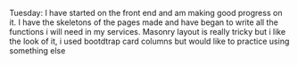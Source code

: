 Tuesday: 
I have started on the front end and am making good progress on it. I have the skeletons of the pages made and have began to write all the functions i will need in my services. Masonry layout is really tricky but i like the look of it, i used bootdtrap card columns but would like to practice using something else